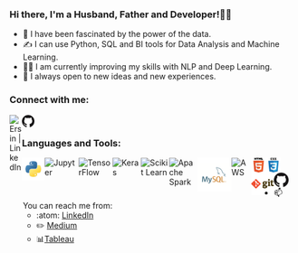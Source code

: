 ﻿### Hi there, I'm a Husband, Father and Developer!:raising_hand_man:


- :100: I have been fascinated by the power of the data.
- :writing_hand: I can use Python, SQL and BI tools for Data Analysis and Machine Learning.
- :running_man: I am currently improving my skills with NLP and Deep Learning.
- :handshake: I always open to new ideas and new experiences.

### Connect with me:

[<img align="left" alt="Ersin | LinkedIn" width="22px" src="https://cdn.jsdelivr.net/npm/simple-icons@v3/icons/linkedin.svg" />](www.linkedin.com/in/ersin-sen-198b94195)
[<img align="left" alt="Ersin | Github" width="22px" src="https://raw.githubusercontent.com/github/explore/78df643247d429f6cc873026c0622819ad797942/topics/github/github.png" />](https://github.com/livetoworldlife)
<br />

### Languages and Tools:


<img align="left" alt="Python" width="40px" src="https://raw.githubusercontent.com/github/explore/80688e429a7d4ef2fca1e82350fe8e3517d3494d/topics/python/python.png" />

<img align="left" alt="Jupyter" width="60px" src="https://encrypted-tbn0.gstatic.com/images?q=tbn:ANd9GcRLqIHmcbMAcDmLjLiCYnW3hm9EUypj9QJQTg&usqp=CAU" />

<img align="left" alt="TensorFlow" width="60px" src="https://encrypted-tbn0.gstatic.com/images?q=tbn:ANd9GcQDjasst-lmQ2zB9sMNPQxQAXrvDmDHxxSNLw&usqp=CAU" />

<img align="left" alt="Keras" width="50px" src="https://encrypted-tbn0.gstatic.com/images?q=tbn:ANd9GcRwS3kndalyY-lNJ77-B_yGGm5gBAZ2JRXZng&usqp=CAU" />

<img align="left" alt="Scikit Learn" width="50px" src="https://encrypted-tbn0.gstatic.com/images?q=tbn:ANd9GcTWqe8229UE1DsRYR06QaKSop6cyWqcewXbXw&usqp=CAU" />

<img align="left" alt="Apache Spark" width="50px" src="https://encrypted-tbn0.gstatic.com/images?q=tbn:ANd9GcQ_wS69x0hzjZx6VqzntgoIqMWrJbFnVlhLrQ&usqp=CAU" />

<img align="left" alt="MySQL" width="60px" src="https://raw.githubusercontent.com/github/explore/80688e429a7d4ef2fca1e82350fe8e3517d3494d/topics/mysql/mysql.png" />

<img align="left" alt="AWS" width="35px" src="https://upload.wikimedia.org/wikipedia/commons/thumb/9/93/Amazon_Web_Services_Logo.svg/1200px-Amazon_Web_Services_Logo.svg.png" />

<img align="left" alt="HTML5" width="26px" src="https://raw.githubusercontent.com/github/explore/80688e429a7d4ef2fca1e82350fe8e3517d3494d/topics/html/html.png" />

<img align="left" alt="CSS3" width="26px" src="https://raw.githubusercontent.com/github/explore/80688e429a7d4ef2fca1e82350fe8e3517d3494d/topics/css/css.png" />

<img align="left" alt="Git" width="40px" src="https://raw.githubusercontent.com/github/explore/80688e429a7d4ef2fca1e82350fe8e3517d3494d/topics/git/git.png" />

<img align="left" alt="GitHub" width="26px" src="https://raw.githubusercontent.com/github/explore/78df643247d429f6cc873026c0622819ad797942/topics/github/github.png" />

<br />
<br />

- 📫 You can reach me from:
  - :atom: [LinkedIn]( https://www.linkedin.com/in/fatih-fidan-96979a158/)
  - :pencil2: [Medium](https://fatihfidan.medium.com/)
  - :bar_chart:[Tableau](https://public.tableau.com/profile/fatih.fidan#!/)



